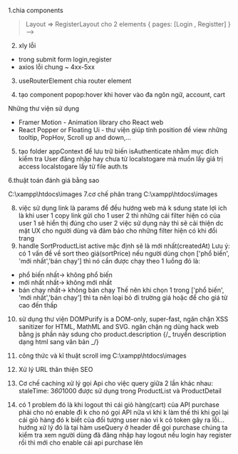 1.chia components

> Layout => RegisterLayout cho 2 elements {
> pages: [Login , Registter]
> } -->

2. xly lỗi

- trong submit form login,register
- axios lỗi chung ~ 4xx-5xx

3. useRouterElement chia router element

4. tạo component popop:hover khi hover vào đa ngôn ngữ, account, cart

Những thư viện sử dụng

- Framer Motion - Animation library cho React web
- React Popper or Floating Ui - thư viện giúp tính position đề view những tooltip, PopHov, Scroll up and down,...

5. tạo folder appContext để lưu trữ biến isAuthenticate nhằm mục đích kiểm tra User đăng nhập hay chưa từ localstogare mà muốn lấy giá trị access localstogare lấy từ file auth.ts

6.thuật toán đánh giá bằng sao

C:\xampp\htdocs\images
7.cơ chế phân trang
C:\xampp\htdocs\images

8. việc sử dụng link là params để đều hướng web mà k sdung state lợi ích là khi user 1
   copy link gửi cho 1 user 2 thì những cái filter hiện có của user 1 sẽ hiển thị đúng
   cho user 2 việc sử dụng này thì sẽ cải thiện dc mặt UX cho người dùng và đảm bảo cho những
   filter hiện có khi đổi trang
9. handle SortProductList active mặc định sẽ là mới nhất(createdAt)
   Lưu ý: có 1 vấn đề về sort theo giá(sortPrice) nếu người dùng chọn ['phổ biến', 'mới nhất','bán chạy']
   thì nó cần được chạy theo 1 luồng đó là:

- phổ biến nhất-> không phổ biến
- mới nhất nhất-> không mới nhất
- bán chạy nhất-> không bán chạy
  Thế nên khi chọn 1 trong ['phổ biến', 'mới nhất','bán chạy'] thì ta nên loại bỏ đi trường giá
  hoặc để cho giá từ cao đến thấp

10. sử dụng thư viện DOMPurify is a DOM-only, super-fast, ngăn chặn XSS sanitizer for HTML, MathML and SVG.
    ngăn chặn ng dùng hack web bằng js
    phần này sdung cho product.description {/_ truyển description dạng html sang văn bản _/}

11. công thức và kĩ thuật scroll img
    C:\xampp\htdocs\images
12. Xử lý URL thân thiện SEO

13. Cơ chế caching xử lý gọi Api cho việc query giữa 2 lần khác nhau:
    staleTime: 3*60*1000 được sử dụng trong ProductList và ProductDetail

14. có 1 problem đó là khi logout thì cái giỏ hàng(cart) của API purchase phải cho nó enable đi k cho
    nó gọi API nữa vì khi k làm thế thì khi gọi lại cái giỏ hàng đó k biết của đối tượng user nào vì k có
    token gây ra lỗi...
    hướng xử lý đó là tại hàm useQuery ở header để gọi purchase chúng ta kiểm tra xem người dùng đã đăng nhập hay logout
    nếu login hay register rồi thì mới cho enable cái api purchase lên
